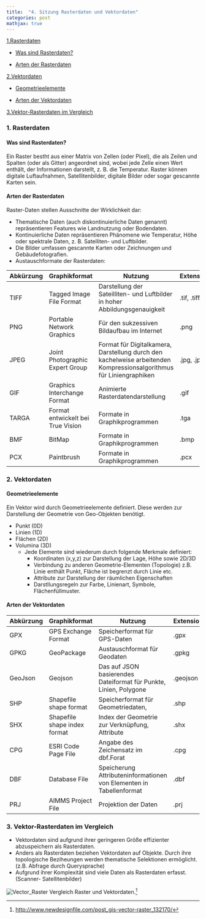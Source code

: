 ```yaml
---
title:  "4. Sitzung Rasterdaten und Vektordaten"
categories: post
mathjax: true
---
```


[1.Rasterdaten](#1-rasterdaten)
   
  - [Was sind Rasterdaten?](#Was-sind-Rasterdaten?)
  
  - [Arten der Rasterdaten](#arten-der-rasterdaten)



[2.Vektordaten](#2-vektordaten)

  - [Geometrieelemente](#geometrieelemente)
  
  - [Arten der Vektordaten](#arten-der-vektordaten)
  
[3.Vektor-Rasterdaten im Vergleich](#3-vektor-rasterdaten-im-vergleich)
  

### 1. Rasterdaten 

#### Was sind Rasterdaten?
     
Ein Raster bestht aus einer Matrix von Zellen (oder Pixel), die als Zeilen und Spalten (oder als Gitter) angeordnet sind, 
wobei jede Zelle einen Wert enthält, der Informationen darstellt, z. B. die Temperatur. 
Raster können digitale Luftaufnahmen, Satellitenbilder, digitale Bilder oder sogar gescannte Karten sein.

#### Arten der Rasterdaten

Raster-Daten stellen Ausschnitte der Wirklichkeit dar:

* Thematische Daten (auch diskontinuierliche Daten genannt) repräsentieren Features wie Landnutzung oder Bodendaten.
* Kontinuierliche Daten repräsentieren Phänomene wie Temperatur, Höhe oder spektrale Daten, z. B. Satelliten- und Luftbilder.
* Die Bilder umfassen gescannte Karten oder Zeichnungen und Gebäudefotografien.
* Austauschformate der Rasterdaten: 

|Abkürzung|Graphikformat|Nutzung|Extension|
|------|---|---|---|
|TIFF|Tagged Image File Format |Darstellung der Sateilliten- und Luftbilder in hoher Abbildungsgenauigkeit|.tif, .tiff|
|PNG|Portable Network Graphics |Für den sukzessiven Bildaufbau im Internet|.png|
|JPEG|Joint Photographic Expert Group|Format für Digitalkamera, Darstellung durch den kachelweise arbeitenden Kompressionsalgorithmus für Liniengraphiken|.jpg, .jpeg|
|GIF|Graphics Interchange Format | Animierte Rasterdatendarstellung|.gif|
|TARGA|Format entwickelt bei True Vision|Formate in Graphikprogrammen|.tga|
|BMF|BitMap|Formate in Graphikprogrammen|.bmp|
|PCX|Paintbrush|Formate in Graphikprogrammen|.pcx|

### 2. Vektordaten

#### Geometrieelemente
Ein Vektor wird durch Geometrieelemente definiert. 
Diese werden zur Darstellung der Geometrie von Geo-Objekten benötigt.

   * Punkt    (0D) 
   * Linien   (1D) 
   * Flächen  (2D)
   * Volumina (3D)
      * Jede Elemente sind wiederum durch folgende Merkmale definiert: 
         - Koordinaten (x,y,z) zur Darstellung der Lage, Höhe sowie 2D/3D
         - Verbindung zu anderen Geometrie-Elementen (Topologie)
              z.B. Linie enthält Punkt, Fläche ist begrenzt durch Linie etc. 
         - Attribute zur Darstellung der räumlichen Eigenschaften
         - Darstllungsregeln zur Farbe, Linienart, Symbole, Flächenfüllmuster. 
                     
#### Arten der Vektordaten

|Abkürzung|Graphikformat|Nutzung|Extension|
|------|---|---|---|
|GPX|GPS Exchange Format|Speicherformat für GPS-Daten|.gpx|
|GPKG|GeoPackage|Austauschformat für Geodaten|.gpkg|
|GeoJson|Geojson|Das auf JSON basierendes Dateiformat für Punkte, Linien, Polygone|.geojson|
|SHP|Shapefile shape format|Speicherformat für Geometriedaten, |.shp|
|SHX|Shapefile shape index format|Index der Geometrie zur Verknüpfung, Attribute|.shx|
|CPG|ESRI Code Page File|Angabe des Zeichensatz im dbf.Forat |.cpg|
|DBF|Database File|Speicherung Attributeninformationen von Elementen in Tabellenformat|.dbf|
|PRJ|AIMMS Project File|Projektion der Daten|.prj|

### 3. Vektor-Rasterdaten im Vergleich

* Vektordaten sind aufgrund ihrer geringeren Größe effizienter abzuspeichern als Rasterdaten. 
* Anders als Rasterdaten beziehen Vektordaten auf Objekte. Durch ihre topologische Beziheungen werden thematische Selektionen ermöglicht. (z.B. Abfrage durch Querysprache)  
* Aufgrund ihrer Komplexität sind viele Daten als Rasterdaten erfasst.(Scanner- Satellitenbilder)

![Vector_Raster](https://github.com/Monsieur-Park/monsieur-park.github.io/blob/master/_Images/Vector_Raster.jpg?raw=true)
Vergleich Raster und Vektordaten.[^1] 

[^1]: http://www.newdesignfile.com/post_gis-vector-raster_132170/

